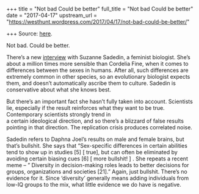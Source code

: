 +++
title = "Not bad Could be better"
full_title = "Not bad Could be better"
date = "2017-04-17"
upstream_url = "https://westhunt.wordpress.com/2017/04/17/not-bad-could-be-better/"

+++
Source: [here](https://westhunt.wordpress.com/2017/04/17/not-bad-could-be-better/).

Not bad. Could be better.

There’s a new
[interview](https://www.forbes.com/sites/quora/2017/04/13/a-feminist-biologist-discusses-gender-differences-in-the-animal-kingdom/#4129106e19b5)
with Suzanne Sadedin, a feminist biologist. She’s about a million times
more sensible than Cordelia Fine, when it comes to differences between
the sexes in humans. After all, such differences are extremely common in
other species, so an evolutionary biologist expects them, and doesn’t
automatically ascribe them to culture. Sadedin is conservative about
what she knows best.

But there’s an important fact she hasn’t fully taken into account.
Scientists lie, especially if the result reinforces what they want to be
true. Contemporary scientists strongly trend in  
a certain ideological direction, and so there’s a blizzard of false
results pointing in that direction. The replication crisis produces
correlated noise.

Sadedin refers to Daphna Joel’s results on male and female brains, but
that’s bullshit. She says that “Sex-specific differences in certain
abilities tend to show up in studies \[5\] \[ true\], but can often be
eliminated by avoiding certain biasing cues \[6\] \[ more bullshit! \] .
She repeats a recent meme – ” Diversity in decision-making roles leads
to better decisions for groups, organizations and societies \[21\].”
Again, just bullshit. There’s no evidence for it. Since ‘diversity’
generally means adding individuals from low-IQ groups to the mix, what
little evidence we do have is negative.

